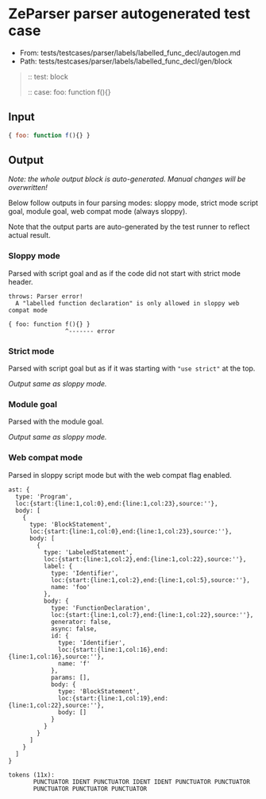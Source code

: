 # ZeParser parser autogenerated test case

- From: tests/testcases/parser/labels/labelled_func_decl/autogen.md
- Path: tests/testcases/parser/labels/labelled_func_decl/gen/block

> :: test: block
>
> :: case: foo: function f(){}

## Input


`````js
{ foo: function f(){} }
`````

## Output

_Note: the whole output block is auto-generated. Manual changes will be overwritten!_

Below follow outputs in four parsing modes: sloppy mode, strict mode script goal, module goal, web compat mode (always sloppy).

Note that the output parts are auto-generated by the test runner to reflect actual result.

### Sloppy mode

Parsed with script goal and as if the code did not start with strict mode header.

`````
throws: Parser error!
  A "labelled function declaration" is only allowed in sloppy web compat mode

{ foo: function f(){} }
                ^------- error
`````

### Strict mode

Parsed with script goal but as if it was starting with `"use strict"` at the top.

_Output same as sloppy mode._

### Module goal

Parsed with the module goal.

_Output same as sloppy mode._

### Web compat mode

Parsed in sloppy script mode but with the web compat flag enabled.

`````
ast: {
  type: 'Program',
  loc:{start:{line:1,col:0},end:{line:1,col:23},source:''},
  body: [
    {
      type: 'BlockStatement',
      loc:{start:{line:1,col:0},end:{line:1,col:23},source:''},
      body: [
        {
          type: 'LabeledStatement',
          loc:{start:{line:1,col:2},end:{line:1,col:22},source:''},
          label: {
            type: 'Identifier',
            loc:{start:{line:1,col:2},end:{line:1,col:5},source:''},
            name: 'foo'
          },
          body: {
            type: 'FunctionDeclaration',
            loc:{start:{line:1,col:7},end:{line:1,col:22},source:''},
            generator: false,
            async: false,
            id: {
              type: 'Identifier',
              loc:{start:{line:1,col:16},end:{line:1,col:16},source:''},
              name: 'f'
            },
            params: [],
            body: {
              type: 'BlockStatement',
              loc:{start:{line:1,col:19},end:{line:1,col:22},source:''},
              body: []
            }
          }
        }
      ]
    }
  ]
}

tokens (11x):
       PUNCTUATOR IDENT PUNCTUATOR IDENT IDENT PUNCTUATOR PUNCTUATOR
       PUNCTUATOR PUNCTUATOR PUNCTUATOR
`````

